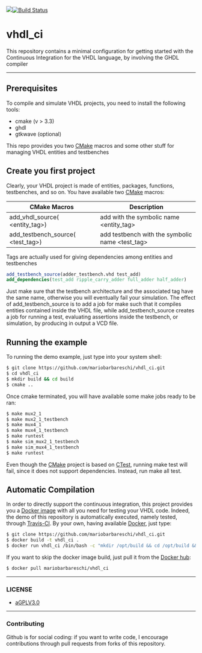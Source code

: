 [![](https://images.microbadger.com/badges/image/mariobarbareschi/vhdl_ci.svg)](https://microbadger.com/images/mariobarbareschi/vhdl_ci "Get your own image badge on microbadger.com")[![Build Status](https://travis-ci.org/mariobarbareschi/vhdl_ci.svg?branch=master)](https://travis-ci.org/mariobarbareschi/vhdl_ci)
# vhdl_ci
This repository contains a minimal configuration for getting started with the Continuous Integration for the VHDL language, by involving the GHDL compiler

--------
## Prerequisites
To compile and simulate VHDL projects, you need to install the following tools:
  - cmake (v > 3.3)
  - ghdl
  - gtkwave (optional)

This repo provides you two [CMake] macros and some other stuff for managing VHDL entities and testbenches

## Create you first project
Clearly, your VHDL project is made of entities, packages, functions, testbenches, and so on. You have available two [CMake] macros:

| CMake Macros | Description |
| ------ | ------ |
| add_vhdl_source(<file> <entity_tag>) | add <file> with the symbolic name <entity_tag>|
| add_testbench_source(<file> <test_tag>) | add testbench <file> with the symbolic name <test_tag> |

Tags are actually used for giving dependencies among entities and testbenches
```cmake
add_testbench_source(adder_testbench.vhd test_add)
add_dependencies(test_add ripple_carry_adder full_adder half_adder)
```
Just make sure that the testbench architecture and the associated tag have the same name, otherwise you will eventually fail your simulation.
The effect of add_testbench_source is to add a job for make such that it compiles entities contained inside the VHDL file, while add_testbench_source creates a job for running a test, evaluating assertions inside the testbench, or simulation, by producing in output a VCD file.

## Running the example
To running the demo example, just type into your system shell:
```sh
$ git clone https://github.com/mariobarbareschi/vhdl_ci.git
$ cd vhdl_ci
$ mkdir build && cd build
$ cmake ..
```
Once cmake terminated, you will have available some make jobs ready to be ran:
```sh
$ make mux2_1
$ make mux2_1_testbench
$ make mux4_1
$ make mux4_1_testbench
$ make runtest
$ make sim_mux2_1_testbench
$ make sim_mux4_1_testbench
$ make runtest
```
Even though the [CMake] project is based on [CTest], running make test will fail, since it does not support dependencies. Instead, run make all test.

## Automatic Compilation
In order to directly support the continuous integration, this project provides you a [Docker image] with all you need for testing your VHDL code. Indeed, the demo of this repository is automatically executed, namely tested, through [Travis-CI].
By your own, having available [Docker], just type:
```sh
$ git clone https://github.com/mariobarbareschi/vhdl_ci.git
$ docker build -t vhdl_ci .
$ docker run vhdl_ci /bin/bash -c "mkdir /opt/build && cd /opt/build && cmake .. && make all test"
```
If you want to skip the docker image build, just pull it from the [Docker hub]:

```sh
$ docker pull mariobarbareschi/vhdl_ci
```
--------
### LICENSE ###


* [aGPLV3.0](https://www.gnu.org/licenses/agpl.html)
----------
### Contributing ###
Github is for social coding: if you want to write code, I encourage contributions through pull requests from forks of this repository.

   [CMake]: <https://cmake.org>
   [CTest]: <https://cmake.org/Wiki/CMake/Testing_With_CTest>
   [Travis-CI]: <https://travis-ci.org/mariobarbareschi/vhdl_ci>
   [Docker]: <https://hub.docker.com/r/mariobarbareschi/vhdl_ci>
   [Docker image]: <https://hub.docker.com/r/mariobarbareschi/vhdl_ci>
   [Docker hub]: <https://hub.docker.com/>
